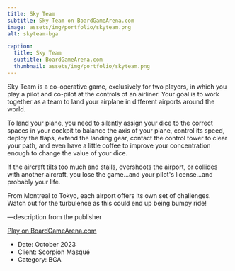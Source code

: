```yaml
---
title: Sky Team
subtitle: Sky Team on BoardGameArena.com
image: assets/img/portfolio/skyteam.png
alt: skyteam-bga

caption:
  title: Sky Team
  subtitle: BoardGameArena.com
  thumbnail: assets/img/portfolio/skyteam.png
---
```


Sky Team is a co-operative game, exclusively for two players, in which you play a pilot and co-pilot at the controls of an airliner. Your goal is to work together as a team to land your airplane in different airports around the world.

To land your plane, you need to silently assign your dice to the correct spaces in your cockpit to balance the axis of your plane, control its speed, deploy the flaps, extend the landing gear, contact the control tower to clear your path, and even have a little coffee to improve your concentration enough to change the value of your dice.

If the aircraft tilts too much and stalls, overshoots the airport, or collides with another aircraft, you lose the game...and your pilot's license...and probably your life.

From Montreal to Tokyo, each airport offers its own set of challenges. Watch out for the turbulence as this could end up being bumpy ride!

—description from the publisher

[Play on BoardGameArena.com](https://boardgamearena.com/gamepanel?game=skyteam)

- Date: October 2023
- Client: Scorpion Masqué
- Category: BGA